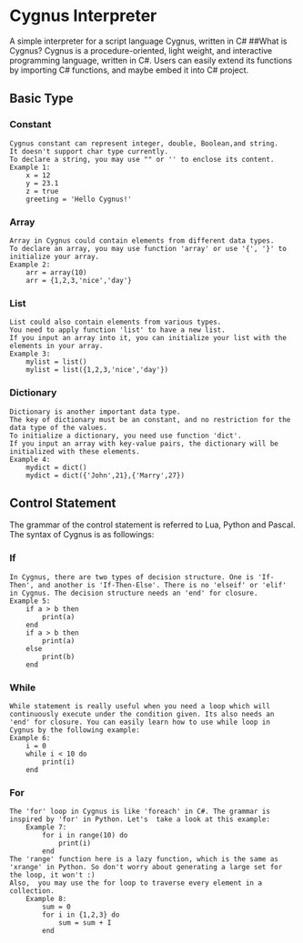 # Cygnus Interpreter
A simple interpreter for a script language Cygnus, written in C#
##What is Cygnus?
Cygnus is a procedure-oriented, light weight, and interactive programming language, written in C#.
Users can easily extend its functions by importing C# functions, and maybe embed it into C# project.
## Basic Type
### Constant
	Cygnus constant can represent integer, double, Boolean,and string. 
	It doesn't support char type currently. 
	To declare a string, you may use "" or '' to enclose its content.
	Example 1:
		x = 12
		y = 23.1
		z = true
		greeting = 'Hello Cygnus!'
### Array
	Array in Cygnus could contain elements from different data types. 
	To declare an array, you may use function 'array' or use '{', '}' to initialize your array.
	Example 2:
		arr = array(10)
		arr = {1,2,3,'nice','day'}
### List
	List could also contain elements from various types. 
	You need to apply function 'list' to have a new list. 
	If you input an array into it, you can initialize your list with the elements in your array.
	Example 3:
		mylist = list()
		mylist = list({1,2,3,'nice','day'})
### Dictionary
	Dictionary is another important data type. 
	The key of dictionary must be an constant, and no restriction for the data type of the values. 
	To initialize a dictionary, you need use function 'dict'. 
	If you input an array with key-value pairs, the dictionary will be initialized with these elements.
	Example 4:
		mydict = dict()
		mydict = dict({'John',21},{'Marry',27})
## Control Statement
The grammar of the control statement is referred to Lua, Python and Pascal. The syntax of Cygnus is as followings:
### If
	In Cygnus, there are two types of decision structure. One is 'If-Then', and another is 'If-Then-Else'. There is no 'elseif' or 'elif' in Cygnus. The decision structure needs an 'end' for closure.
	Example 5:
		if a > b then 
			print(a)
		end
		if a > b then
			print(a)
		else
			print(b)
		end
### While
	While statement is really useful when you need a loop which will continuously execute under the condition given. Its also needs an 'end' for closure. You can easily learn how to use while loop in Cygnus by the following example:
	Example 6:
		i = 0
		while i < 10 do
			print(i)
		end
### For 
	The 'for' loop in Cygnus is like 'foreach' in C#. The grammar is inspired by 'for' in Python. Let's  take a look at this example:
		Example 7:
			for i in range(10) do
				print(i)
			end
	The 'range' function here is a lazy function, which is the same as 'xrange' in Python. So don't worry about generating a large set for the loop, it won't :)
	Also,  you may use the for loop to traverse every element in a collection.
		Example 8:
			sum = 0
			for i in {1,2,3} do
				sum = sum + I
			end
